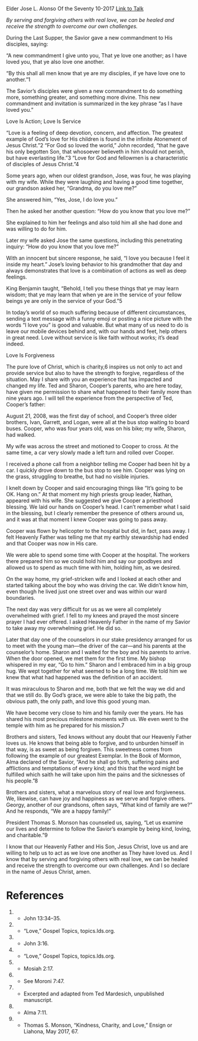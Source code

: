 Elder Jose L. Alonso
Of the Seventy
10-2017
[Link to Talk](https://www.churchofjesuschrist.org/study/general-conference/2017/10/love-one-another-as-he-has-loved-us?lang=eng)

_By serving and forgiving others with real love, we can be healed and receive the strength to overcome our own challenges._

During the Last Supper, the Savior gave a new commandment to His disciples, saying:

“A new commandment I give unto you, That ye love one another; as I have loved you, that ye also love one another.

“By this shall all men know that ye are my disciples, if ye have love one to another.”1

The Savior’s disciples were given a new commandment to do something more, something greater, and something more divine. This new commandment and invitation is summarized in the key phrase “as I have loved you.”





Love Is Action; Love Is Service



“Love is a feeling of deep devotion, concern, and affection. The greatest example of God’s love for His children is found in the infinite Atonement of Jesus Christ.”2 “For God so loved the world,” John recorded, “that he gave his only begotten Son, that whosoever believeth in him should not perish, but have everlasting life.”3 “Love for God and fellowmen is a characteristic of disciples of Jesus Christ.”4

Some years ago, when our oldest grandson, Jose, was four, he was playing with my wife. While they were laughing and having a good time together, our grandson asked her, “Grandma, do you love me?”

She answered him, “Yes, Jose, I do love you.”

Then he asked her another question: “How do you know that you love me?”

She explained to him her feelings and also told him all she had done and was willing to do for him.



Later my wife asked Jose the same questions, including this penetrating inquiry: “How do you know that you love me?”

With an innocent but sincere response, he said, “I love you because I feel it inside my heart.” Jose’s loving behavior to his grandmother that day and always demonstrates that love is a combination of actions as well as deep feelings.

King Benjamin taught, “Behold, I tell you these things that ye may learn wisdom; that ye may learn that when ye are in the service of your fellow beings ye are only in the service of your God.”5

In today’s world of so much suffering because of different circumstances, sending a text message with a funny emoji or posting a nice picture with the words “I love you” is good and valuable. But what many of us need to do is leave our mobile devices behind and, with our hands and feet, help others in great need. Love without service is like faith without works; it’s dead indeed.







Love Is Forgiveness



The pure love of Christ, which is charity,6 inspires us not only to act and provide service but also to have the strength to forgive, regardless of the situation. May I share with you an experience that has impacted and changed my life. Ted and Sharon, Cooper’s parents, who are here today, have given me permission to share what happened to their family more than nine years ago. I will tell the experience from the perspective of Ted, Cooper’s father:

August 21, 2008, was the first day of school, and Cooper’s three older brothers, Ivan, Garrett, and Logan, were all at the bus stop waiting to board buses. Cooper, who was four years old, was on his bike; my wife, Sharon, had walked.

My wife was across the street and motioned to Cooper to cross. At the same time, a car very slowly made a left turn and rolled over Cooper.

I received a phone call from a neighbor telling me Cooper had been hit by a car. I quickly drove down to the bus stop to see him. Cooper was lying on the grass, struggling to breathe, but had no visible injuries.

I knelt down by Cooper and said encouraging things like “It’s going to be OK. Hang on.” At that moment my high priests group leader, Nathan, appeared with his wife. She suggested we give Cooper a priesthood blessing. We laid our hands on Cooper’s head. I can’t remember what I said in the blessing, but I clearly remember the presence of others around us, and it was at that moment I knew Cooper was going to pass away.

Cooper was flown by helicopter to the hospital but did, in fact, pass away. I felt Heavenly Father was telling me that my earthly stewardship had ended and that Cooper was now in His care.

We were able to spend some time with Cooper at the hospital. The workers there prepared him so we could hold him and say our goodbyes and allowed us to spend as much time with him, holding him, as we desired.

On the way home, my grief-stricken wife and I looked at each other and started talking about the boy who was driving the car. We didn’t know him, even though he lived just one street over and was within our ward boundaries.

The next day was very difficult for us as we were all completely overwhelmed with grief. I fell to my knees and prayed the most sincere prayer I had ever offered. I asked Heavenly Father in the name of my Savior to take away my overwhelming grief. He did so.

Later that day one of the counselors in our stake presidency arranged for us to meet with the young man—the driver of the car—and his parents at the counselor’s home. Sharon and I waited for the boy and his parents to arrive. When the door opened, we met them for the first time. My bishop whispered in my ear, “Go to him.” Sharon and I embraced him in a big group hug. We wept together for what seemed to be a long time. We told him we knew that what had happened was the definition of an accident.

It was miraculous to Sharon and me, both that we felt the way we did and that we still do. By God’s grace, we were able to take the big path, the obvious path, the only path, and love this good young man.

We have become very close to him and his family over the years. He has shared his most precious milestone moments with us. We even went to the temple with him as he prepared for his mission.7

Brothers and sisters, Ted knows without any doubt that our Heavenly Father loves us. He knows that being able to forgive, and to unburden himself in that way, is as sweet as being forgiven. This sweetness comes from following the example of our greatest Exemplar. In the Book of Mormon, Alma declared of the Savior, “And he shall go forth, suffering pains and afflictions and temptations of every kind; and this that the word might be fulfilled which saith he will take upon him the pains and the sicknesses of his people.”8

Brothers and sisters, what a marvelous story of real love and forgiveness. We, likewise, can have joy and happiness as we serve and forgive others. Georgy, another of our grandsons, often says, “What kind of family are we?” And he responds, “We are a happy family!”

President Thomas S. Monson has counseled us, saying, “Let us examine our lives and determine to follow the Savior’s example by being kind, loving, and charitable.”9

I know that our Heavenly Father and His Son, Jesus Christ, love us and are willing to help us to act as we love one another as They have loved us. And I know that by serving and forgiving others with real love, we can be healed and receive the strength to overcome our own challenges. And I so declare in the name of Jesus Christ, amen.

# References
1. - John 13:34–35.
2. - “Love,” Gospel Topics, topics.lds.org.
3. - John 3:16.
4. - “Love,” Gospel Topics, topics.lds.org.
5. - Mosiah 2:17.
6. - See Moroni 7:47.
7. - Excerpted and adapted from Ted Mardesich, unpublished manuscript.
8. - Alma 7:11.
9. - Thomas S. Monson, “Kindness, Charity, and Love,” Ensign or Liahona, May 2017, 67.